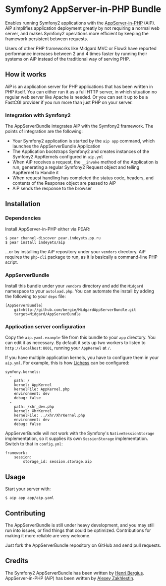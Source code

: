 # Symfony2 AppServer-in-PHP Bundle

Enables running Symfony2 applications with the [AppServer-in-PHP](https://github.com/indeyets/appserver-in-php) (AiP). AiP simplifies application deployment greatly by not requiring a normal web server, and makes Symfony2 operations more efficient by keeping the framework persistent between requests.

Users of other PHP frameworks like Midgard MVC or Flow3 have reported performance increases between 2 and 4 times faster by running their systems on AiP instead of the traditional way of serving PHP.

## How it works

AiP is an application server for PHP applications that has been written in PHP itself. You can either run it as a full HTTP server, in which situation no regular web server like Apache is needed. Or you can set it up to be a FastCGI provider if you run more than just PHP on your server.

### Integration with Symfony2

The AppServerBundle integrates AiP with the Symfony2 framework. The points of integration are the following:

* Your Symfony2 application is started by the `aip app` command, which launches the AppServerBundle Application
* The Application bootstraps Symfony2 and creates instances of the Symfony2 AppKernels configured in `aip.yml`
* When AiP receives a request, the `__invoke` method of the Application is run, generating a regular Symfony2 Request object and telling AppKernel to Handle it
* When request handling has completed the status code, headers, and contents of the Response object are passed to AiP
* AiP sends the response to the browser

## Installation

### Dependencies

Install AppServer-in-PHP either via PEAR:

    $ pear channel-discover pear.indeyets.pp.ru
    $ pear install indeyets/aip

...or by installing the AiP repository under your `vendors` directory. AiP requires the `php-cli` package to run, as it is basically a command-line PHP script.

### AppServerBundle

Install this bundle under your `vendors` directory and add the `Midgard` namespace to your `autoload.php`. You can automate the install by adding the following to your `deps` file:

    [AppServerBundle]
        git=http://github.com/bergie/MidgardAppServerBundle.git
        target=Midgard/AppServerBundle

### Application server configuration

Copy the `aip.yaml.example` file from this bundle to your `app` directory. You can edit it as necessary. By default it sets up two workers to listen to `http://localhost:8001`, running your `AppKernel` at `/`.

If you have multiple application kernels, you have to configure them in your `aip.yml`. For example, this is how [Lichess](https://github.com/ornicar/lichess/) can be configured:

    symfony.kernels:
      -
        path: /
        kernel: AppKernel
        kernelFile: AppKernel.php
        environment: dev
        debug: false
      -
        path: /xhr_dev.php
        kernel: XhrKernel
        kernelFile: ../xhr/XhrKernel.php
        environment: dev
        debug: false

AppServerBundle will not work with the Symfony's `NativeSessionStorage` implementation, so it supplies its own `SessionStorage` implementation. Switch to that in `config.yml`:

    framework:
        session:
            storage_id: session.storage.aip

## Usage

Start your server with:

    $ aip app app/aip.yaml

## Contributing

The AppServerBundle is still under heavy development, and you may still run into issues, or find things that could be optimized. Contributions for making it more reliable are very welcome.

Just fork the AppServerBundle repository on GitHub and send pull requests.

## Credits

The Symfony2 AppServerBundle has been written by [Henri Bergius](http://bergie.iki.fi/). AppServer-in-PHP (AiP) has been written by [Alexey Zakhlestin](https://github.com/indeyets).
